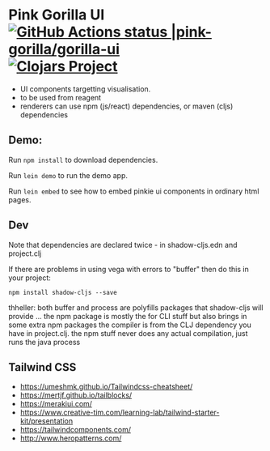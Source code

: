 # Pink Gorilla UI [![GitHub Actions status |pink-gorilla/gorilla-ui](https://github.com/pink-gorilla/gorilla-ui/workflows/CI/badge.svg)](https://github.com/pink-gorilla/gorilla-ui/actions?workflow=CI)[![Clojars Project](https://img.shields.io/clojars/v/org.pinkgorilla/gorilla-ui.svg)](https://clojars.org/org.pinkgorilla/gorilla-ui) 

- UI components targetting visualisation.
- to be used from reagent
- renderers can use npm (js/react) dependencies, or
  maven (cljs) dependencies

## Demo:

Run `npm install` to download dependencies.

Run `lein demo` to run the demo app.

Run `lein embed` to see how to embed pinkie ui components in ordinary html pages.


## Dev

Note that dependencies are declared twice - in shadow-cljs.edn and project.clj

If there are problems in using vega with errors to "buffer" then do
this in your project: 
```
npm install shadow-cljs --save
```
thheller: both buffer and process are polyfills packages that shadow-cljs will provide ... the npm package is mostly the for CLI stuff but also brings in some extra npm packages
the compiler is from the CLJ dependency you have in project.clj.
the npm stuff never does any actual compilation, just runs the java process

## Tailwind CSS

- https://umeshmk.github.io/Tailwindcss-cheatsheet/
- https://mertjf.github.io/tailblocks/
- https://merakiui.com/
- https://www.creative-tim.com/learning-lab/tailwind-starter-kit/presentation
- https://tailwindcomponents.com/
- http://www.heropatterns.com/
